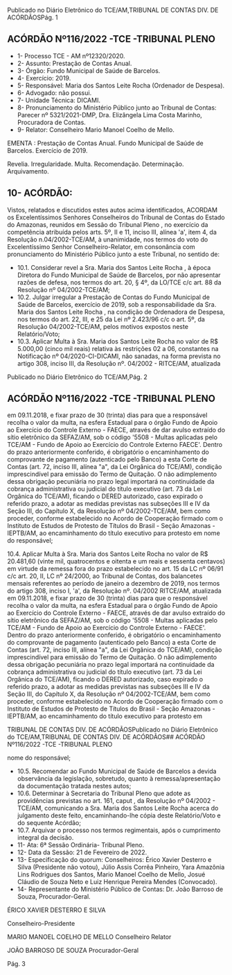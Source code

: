 Publicado  no  Diário  Eletrônico do TCE/AM,TRIBUNAL DE CONTAS DIV. DE ACÓRDÃOSPág. 1

## ACÓRDÃO Nº116/2022 -TCE -TRIBUNAL PLENO

- 1- Processo TCE - AM nº12320/2020.
- 2- Assunto: Prestação de Contas Anual.
- 3- Órgão: Fundo Municipal de Saúde de Barcelos.
- 4- Exercício: 2019.
- 5- Responsável: Maria dos Santos Leite Rocha (Ordenador de Despesa).
- 6- Advogado: não possui.
- 7- Unidade Técnica: DICAMI.
- 8- Pronunciamento  do  Ministério  Público  junto  ao  Tribunal  de  Contas: Parecer  nº 5321/2021-DMP, Dra. Elizângela Lima Costa Marinho, Procuradora de Contas.
- 9- Relator: Conselheiro Mario Manoel Coelho de Mello.

EMENTA : Prestação de Contas Anual. Fundo Municipal de Saúde de Barcelos. Exercício de 2019.

Revelia. Irregularidade. Multa. Recomendação. Determinação. Arquivamento.

## 10-  ACÓRDÃO:

Vistos, relatados e discutidos estes autos acima identificados, ACORDAM os Excelentíssimos Senhores Conselheiros do Tribunal de Contas do Estado do Amazonas, reunidos em Sessão do Tribunal Pleno , no exercício da competência atribuída pelos arts. 5º, II e 11, inciso III, alínea 'a', item 4, da Resolução n.04/2002-TCE/AM, à unanimidade, nos termos do voto do Excelentíssimo Senhor Conselheiro-Relator, em consonância com pronunciamento do Ministério Público junto a este Tribunal, no sentido de:

- 10.1. Considerar  revel a Sra.  Maria  dos  Santos  Leite  Rocha , à época Diretora  do  Fundo Municipal de Saúde de Barcelos, por não apresentar razões de defesa, nos termos do art. 20, § 4º, da LO/TCE c/c art. 88 da Resolução nº 04/2002-TCE/AM;
- 10.2. Julgar irregular a Prestação de Contas do Fundo Municipal de Saúde de Barcelos, exercício de 2019, sob a responsabilidade da Sra. Maria dos Santos  Leite  Rocha , na  condição  de  Ordenadora  de  Despesa,  nos termos do art. 22, III, e 25 da Lei nº 2.423/96 c/c o art. 5º, da Resolução 04/2002-TCE/AM, pelos motivos expostos neste Relatório/Voto;
- 10.3. Aplicar  Multa à Sra.  Maria  dos  Santos  Leite  Rocha no  valor  de R$ 5.000,00 (cinco  mil  reais)  relativa  às  restrições  02  a  06,  constantes  na Notificação  nº  04/2020-CI-DICAMI,  não  sanadas,  na  forma  prevista  no artigo  308,  inciso III,  da  Resolução  nº.  04/2002  -  RITCE/AM, atualizada

Publicado  no  Diário  Eletrônico do TCE/AM,Pág. 2

## ACÓRDÃO Nº116/2022 -TCE -TRIBUNAL PLENO

em 09.11.2018, e fixar prazo de 30 (trinta) dias para que a responsável recolha o valor da multa, na esfera Estadual para o órgão Fundo de Apoio ao Exercício do Controle Externo - FAECE, através de dar avulso extraído do sítio eletrônico da SEFAZ/AM, sob o código '5508 - Multas aplicadas pelo  TCE/AM  -  Fundo  de  Apoio  ao  Exercício  do  Controle  Externo  FAECE'.  Dentro  do prazo anteriormente conferido, é obrigatório o encaminhamento do comprovante de pagamento (autenticado pelo Banco)  a  esta  Corte  de  Contas  (art.  72,  inciso  III,  alínea  "a",  da  Lei Orgânica do TCE/AM), condição imprescindível para emissão do Termo de Quitação. O não adimplemento dessa obrigação pecuniária no prazo legal importará na continuidade da cobrança administrativa ou judicial do título  executivo  (art.  73  da  Lei  Orgânica  do  TCE/AM), ficando  o  DERED autorizado, caso expirado o referido prazo, a adotar as medidas previstas nas  subseções  III  e  IV  da  Seção  III,  do  Capítulo  X,  da  Resolução  nº 04/2002-TCE/AM, bem como proceder, conforme estabelecido no Acordo de Cooperação firmado com o Instituto de Estudos de Protesto de Títulos do Brasil  -  Seção  Amazonas - IEPTB/AM, ao encaminhamento do título executivo para protesto em nome do responsável;

10.4. Aplicar  Multa à Sra.  Maria  dos  Santos  Leite  Rocha no  valor  de R$ 20.481,60 (vinte  mil, quatrocentos  e  oitenta  e  um  reais  e  sessenta centavos) em virtude da remessa fora do prazo estabelecido no art. 15 da LC  nº  06/91  c/c  art.  20,  II,  LC  nº  24/2000,  ao  Tribunal  de  Contas,  dos balancetes  mensais  referentes  ao  período  de  janeiro  a  dezembro  de 2019, nos termos do artigo 308, inciso I, 'a', da Resolução nº. 04/2002 RITCE/AM, atualizada em 09.11.2018, e fixar prazo de 30 (trinta) dias para que o responsável recolha o valor da multa, na esfera Estadual para o  órgão  Fundo  de  Apoio  ao  Exercício  do  Controle  Externo  -  FAECE, através  de  dar avulso  extraído  do  sítio  eletrônico  da  SEFAZ/AM,  sob  o código  '5508  -  Multas  aplicadas  pelo  TCE/AM  -  Fundo  de  Apoio  ao Exercício do Controle Externo - FAECE'. Dentro do prazo anteriormente conferido, é obrigatório o encaminhamento do comprovante de pagamento  (autenticado  pelo  Banco)  a  esta  Corte  de  Contas  (art.  72, inciso III, alínea "a", da Lei Orgânica do TCE/AM), condição imprescindível para emissão do Termo de Quitação. O não adimplemento dessa obrigação pecuniária no prazo legal importará na continuidade da cobrança  administrativa  ou  judicial  do  título  executivo  (art.  73  da  Lei Orgânica  do  TCE/AM),  ficando  o  DERED  autorizado,  caso  expirado  o referido prazo, a adotar as medidas previstas nas subseções III e IV da Seção III,  do  Capítulo  X,  da  Resolução  nº  04/2002-TCE/AM,  bem  como proceder, conforme estabelecido no Acordo de Cooperação firmado com o Instituto de Estudos de Protesto de Títulos do Brasil - Seção Amazonas -  IEPTB/AM,  ao  encaminhamento  do  título  executivo  para  protesto  em

TRIBUNAL DE CONTAS DIV. DE ACÓRDÃOSPublicado  no  Diário  Eletrônico do TCE/AM,TRIBUNAL DE CONTAS DIV. DE ACÓRDÃOS## ACÓRDÃO Nº116/2022 -TCE -TRIBUNAL PLENO

nome do responsável;

- 10.5. Recomendar ao Fundo  Municipal de Saúde  de  Barcelos a devida observância da legislação, sobretudo, quanto à remessa/apresentação da documentação tratada nestes autos;
- 10.6. Determinar à  Secretaria  do  Tribunal  Pleno  que  adote  as  providências previstas  no  art. 161, caput , da  Resolução  nº  04/2002  -  TCE/AM, comunicando a Sra. Maria dos Santos Leite Rocha acerca do julgamento deste feito, encaminhando-lhe cópia deste Relatório/Voto e do sequente Acórdão;
- 10.7. Arquivar o processo nos termos regimentais, após o cumprimento integral da decisão.
- 11-  Ata: 6ª Sessão Ordinária- Tribunal Pleno.
- 12-  Data da Sessão: 21 de Fevereiro de 2022.
- 13-  Especificação do quorum: Conselheiros: Érico Xavier Desterro e Silva (Presidente não votou),  Júlio  Assis  Corrêa  Pinheiro,  Yara  Amazônia  Lins  Rodrigues  dos  Santos, Mario Manoel Coelho de Mello, Josué Cláudio de Souza Neto e Luiz Henrique Pereira Mendes (Convocado).
- 14-  Representante  do  Ministério  Público  de  Contas: Dr.  João  Barroso  de  Souza, Procurador-Geral.

ÉRICO XAVIER DESTERRO E SILVA

Conselheiro-Presidente

MARIO MANOEL COELHO DE MELLO Conselheiro Relator

JOÃO BARROSO DE SOUZA Procurador-Geral

Pág. 3